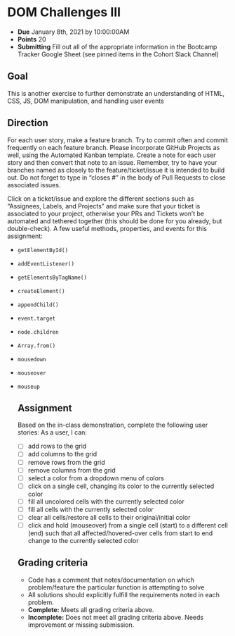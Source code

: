 # DOM Challenges III

- **Due** January 8th, 2021 by 10:00:00AM
- **Points** 20
- **Submitting** Fill out all of the appropriate information in the Bootcamp Tracker Google Sheet (see pinned items in the Cohort Slack Channel)

## Goal

This is another exercise to further demonstrate an understanding of HTML, CSS, JS, DOM manipulation, and handling user events

## Direction

For each user story, make a feature branch. Try to commit often and commit frequently on each feature branch. Please incorporate GitHub Projects as well, using the Automated Kanban template. Create a note for each user story and then convert that note to an issue. Remember, try to have your branches named as closely to the feature/ticket/issue it is intended to build out. Do not forget to type in “closes #” in the body of Pull Requests to close associated issues.

Click on a ticket/issue and explore the different sections such as “Assignees, Labels, and Projects” and make sure that your ticket is associated to your project, otherwise your PRs and Tickets won’t be automated and tethered together (this should be done for you already, but double-check).
A few useful methods, properties, and events for this assignment:

- `getElementById()`
- `addEventListener()`
- `getElementsByTagName()`
- `createElement()`
- `appendChild()`
- `event.target`
- `node.children`
- `Array.from()`
- `mousedown`
- `mouseover`
- `mouseup`

  ## Assignment

  Based on the in-class demonstration, complete the following user stories:
  As a user, I can:

  - [ ] add rows to the grid
  - [ ] add columns to the grid
  - [ ] remove rows from the grid
  - [ ] remove columns from the grid
  - [ ] select a color from a dropdown menu of colors
  - [ ] click on a single cell, changing its color to the currently selected color
  - [ ] fill all uncolored cells with the currently selected color
  - [ ] fill all cells with the currently selected color
  - [ ] clear all cells/restore all cells to their original/initial color
  - [ ] click and hold (mouseover) from a single cell (start) to a different cell (end) such that all affected/hovered-over cells from start to end change to the currently selected color

  ## Grading criteria

  - Code has a comment that notes/documentation on which problem/feature the particular function is attempting to solve
  - All solutions should explicitly fulfill the requirements noted in each problem.
  - **Complete:** Meets all grading criteria above.
  - **Incomplete:** Does not meet all grading criteria above. Needs improvement or missing submission.
